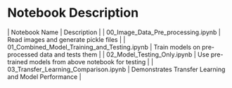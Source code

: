 # Notebook Description

| Notebook Name                                | Description                                            | 
| 00_Image_Data_Pre_processing.ipynb           |  Read images and generate pickle files                 | 
| 01_Combined_Model_Training_and_Testing.ipynb | Train models on pre-processed data and tests them      |
| 02_Model_Testing_Only.ipynb                  | Use pre-trained models from above notebook for testing |
| 03_Transfer_Learning_Comparison.ipynb        | Demonstrates Transfer Learning and Model Performance   | 

